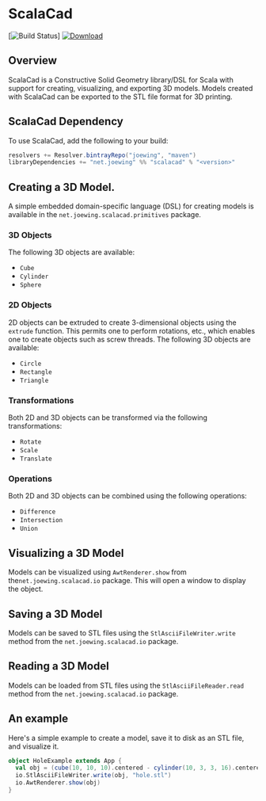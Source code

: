 # ScalaCad

[![Build Status](https://travis-ci.org/joewing/ScalaCad.svg?branch=master)]
[![Download](https://api.bintray.com/packages/joewing/maven/scalacad/images/download.svg)](https://bintray.com/joewing/maven/scalacad/_latestVersion)

## Overview

ScalaCad is a Constructive Solid Geometry library/DSL for Scala
with support for creating, visualizing, and exporting 3D models.
Models created with ScalaCad can be exported to the STL file format
for 3D printing.

## ScalaCad Dependency
To use ScalaCad, add the following to your build:
```scala
resolvers += Resolver.bintrayRepo("joewing", "maven")
libraryDependencies += "net.joewing" %% "scalacad" % "<version>"
```

## Creating a 3D Model.

A simple embedded domain-specific language (DSL) for creating models
is available in the `net.joewing.scalacad.primitives` package.

### 3D Objects

The following 3D objects are available:

 - `Cube`
 - `Cylinder`
 - `Sphere`

### 2D Objects

2D objects can be extruded to create 3-dimensional objects using the
`extrude` function.  This permits one to perform rotations, etc., which
enables one to create objects such as screw threads.
The following 3D objects are available:

 - `Circle`
 - `Rectangle`
 - `Triangle`

### Transformations

Both 2D and 3D objects can be transformed via the following transformations:

 - `Rotate`
 - `Scale`
 - `Translate`

### Operations

Both 2D and 3D objects can be combined using the following operations:

 - `Difference`
 - `Intersection`
 - `Union`

## Visualizing a 3D Model

Models can be visualized using `AwtRenderer.show` from the`net.joewing.scalacad.io` package.  This will open a window to display the object.

## Saving a 3D Model

Models can be saved to STL files using the `StlAsciiFileWriter.write` method
from the `net.joewing.scalacad.io` package.

## Reading a 3D Model

Models can be loaded from STL files using the `StlAsciiFileReader.read` method
from the `net.joewing.scalacad.io` package.

## An example

Here's a simple example to create a model, save it to disk as an STL
file, and visualize it.

```scala
object HoleExample extends App {
  val obj = (cube(10, 10, 10).centered - cylinder(10, 3, 3, 16).centered) & sphere(6)
  io.StlAsciiFileWriter.write(obj, "hole.stl")
  io.AwtRenderer.show(obj)
}
```

